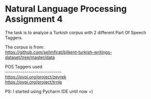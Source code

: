 # Natural Language Processing Assignment 4

The task is to analyze a Turkish corpus with 2 different Part Of Speech Taggers.
 
The corpus is from: \
https://github.com/selimfirat/bilkent-turkish-writings-dataset/tree/master/data

POS Taggers used\
-----------------------------\
https://pypi.org/project/zeyrek \
https://pypi.org/project/trnlp

PS: I started using Pycharm IDE until now =)